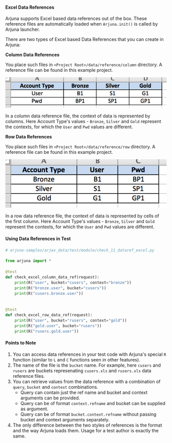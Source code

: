 #### Excel Data References

Arjuna supports Excel based data references out of the box. These reference files are automatically loaded when `Arjuna.init()` is called by Arjuna launcher.

There are two types of Excel based Data References that you can create in Arjuna:

**Column Data References**

You place such files in `<Project Root>/data/reference/column` directory. A reference file can be found in this example project.

<img src="img/colref.png">

In a column data reference file, the context of data is represented by columns. Here Account Type's values -  `Bronze`, `Silver` and `Gold` represent the contexts, for which the `User` and `Pwd` values are different.

**Row Data References**

You place such files in `<Project Root>/data/reference/row` directory. A reference file can be found in this example project.

<img src="img/rowref.png">

In a row data reference file, the context of data is represented by cells of the first column. Here Account Type's values - `Bronze`, `Silver` and `Gold` represent the contexts, for which the `User` and `Pwd` values are different.

#### Using Data References in Test

```python
# arjuna-samples/arjex_data/test/module/check_11_dataref_excel.py

from arjuna import *

@test
def check_excel_column_data_ref(request):
    print(R("user", bucket="cusers", context="bronze"))
    print(R("bronze.user", bucket="cusers"))
    print(R("cusers.bronze.user"))


@test
def check_excel_row_data_ref(request):
    print(R("user", bucket="rusers", context="gold"))
    print(R("gold.user", bucket="rusers"))
    print(R("rusers.gold.user"))
```

#### Points to Note
1. You can access data references in your test code with Arjuna's special `R` function (similar to `L` and `C` functions seen in other features).
2. The name of the file is the `bucket` name. For example, here `cusers` and `rusers` are buckets represenating `cusers.xls` and `rusers.xls` data reference files.
3. You can retrieve values from the data reference with a combination of `query`, `bucket` and `context` combinations.
    - Query can contain just the ref name and bucket and context arguments can be provided.
    - Query can be of format `context.refname` and bucket can be supplied as argument.
    - Query can be of format `bucket.context.refname` without passing bucket and context arguments separately.
4. The only difference between the two styles of references is the format and the way Arjuna loads them. Usage for a test author is exactly the same.
